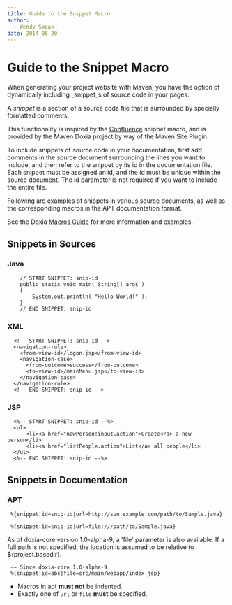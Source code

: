 ```yaml
---
title: Guide to the Snippet Macro
author: 
  - Wendy Smoak
date: 2014-08-20
---
```


<!-- Licensed to the Apache Software Foundation (ASF) under one-->
<!-- or more contributor license agreements.  See the NOTICE file-->
<!-- distributed with this work for additional information-->
<!-- regarding copyright ownership.  The ASF licenses this file-->
<!-- to you under the Apache License, Version 2.0 (the-->
<!-- "License"); you may not use this file except in compliance-->
<!-- with the License.  You may obtain a copy of the License at-->
<!---->
<!--   http://www.apache.org/licenses/LICENSE-2.0-->
<!---->
<!-- Unless required by applicable law or agreed to in writing,-->
<!-- software distributed under the License is distributed on an-->
<!-- "AS IS" BASIS, WITHOUT WARRANTIES OR CONDITIONS OF ANY-->
<!-- KIND, either express or implied.  See the License for the-->
<!-- specific language governing permissions and limitations-->
<!-- under the License.-->
<!-- NOTE: For help with the syntax of this file, see:-->
<!-- http://maven.apache.org/doxia/references/apt-format.html-->
<!-- @todo dennisl: We should drop this document and refer to the macros page in the Doxia site-->
# Guide to the Snippet Macro

When generating your project website with Maven, you have the option of dynamically including _snippet_s of source code in your pages\.

A _snippet_ is a section of a source code file that is surrounded by specially formatted comments\.

This functionality is inspired by the [Confluence](http://www\.atlassian\.com/software/confluence/) snippet macro, and is provided by the Maven Doxia project by way of the Maven Site Plugin\.

To include snippets of source code in your documentation, first add comments in the source document surrounding the lines you want to include, and then refer to the snippet by its id in the documentation file\. Each snippet must be assigned an id, and the id must be unique within the source document\. The id parameter is not required if you want to include the entire file\.

Following are examples of snippets in various source documents, as well as the corresponding macros in the APT documentation format\.

See the Doxia [Macros Guide](/doxia/macros/index\.html\#Snippet\_Macro) for more information and examples\.

## Snippets in Sources

### Java

```
    // START SNIPPET: snip-id
    public static void main( String[] args )
    {
        System.out.println( "Hello World!" );
    }
    // END SNIPPET: snip-id
```

### XML

```
  <!-- START SNIPPET: snip-id -->
  <navigation-rule>
    <from-view-id>/logon.jsp</from-view-id>
    <navigation-case>
      <from-outcome>success</from-outcome>
      <to-view-id>/mainMenu.jsp</to-view-id>
    </navigation-case>
  </navigation-rule>
  <!-- END SNIPPET: snip-id -->
```

### JSP

```
  <%-- START SNIPPET: snip-id --%>
  <ul>
      <li><a href="newPerson!input.action">Create</a> a new person</li>
      <li><a href="listPeople.action">List</a> all people</li>
  </ul>
  <%-- END SNIPPET: snip-id --%>
```

## Snippets in Documentation

### APT

```
 %{snippet|id=snip-id|url=http://svn.example.com/path/to/Sample.java}

 %{snippet|id=snip-id|url=file:///path/to/Sample.java}
```

As of doxia\-core version 1\.0\-alpha\-9, a &apos;file&apos; parameter is also available\. If a full path is not specified, the location is assumed to be relative to $\{project\.basedir\}\.

```
 ~~ Since doxia-core 1.0-alpha-9
 %{snippet|id=abc|file=src/main/webapp/index.jsp}
```

- Macros in apt **must not** be indented\.
- Exactly one of `url` or `file` **must** be specified\.
